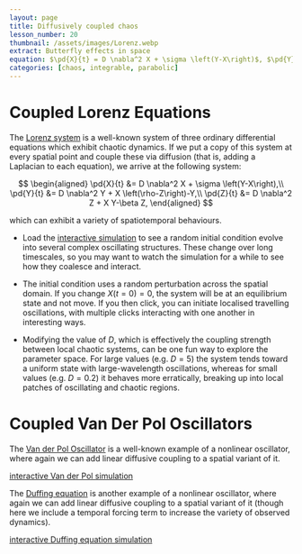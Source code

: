 ```yaml
---
layout: page
title: Diffusively coupled chaos
lesson_number: 20
thumbnail: /assets/images/Lorenz.webp
extract: Butterfly effects in space
equation: $\pd{X}{t} = D \nabla^2 X + \sigma \left(Y-X\right)$, $\pd{Y}{t} = D \nabla^2 Y + X \left(\rho-Z\right)-Y$, $\pd{Z}{t} = D \nabla^2 Z + X Y-\beta Z$
categories: [chaos, integrable, parabolic]
---
```


# Coupled Lorenz Equations

The [Lorenz system](https://en.wikipedia.org/wiki/Lorenz_system) is a well-known system of three ordinary differential equations which exhibit chaotic dynamics. If we put a copy of this system at every spatial point and couple these via diffusion (that is, adding a Laplacian to each equation), we arrive at the following system:

$$
\begin{aligned}
    \pd{X}{t} &= D \nabla^2 X + \sigma \left(Y-X\right),\\
    \pd{Y}{t} &= D \nabla^2 Y + X \left(\rho-Z\right)-Y,\\
    \pd{Z}{t} &= D \nabla^2 Z + X Y-\beta Z,
    \end{aligned}
$$

which can exhibit a variety of spatiotemporal behaviours.

* Load the [interactive simulation](/sim/?preset=Lorenz) to see a random initial condition evolve into several complex oscillating structures. These change over long timescales, so you may want to watch the simulation for a while to see how they coalesce and interact.

* The initial condition uses a random perturbation across the spatial domain. If you change $X(t=0)=0$, the system will be at an equilibrium state and not move. If you then click, you can initiate localised travelling oscillations, with multiple clicks interacting with one another in interesting ways.

* Modifying the value of $D$, which is effectively the coupling strength between local chaotic systems, can be one fun way to explore the parameter space. For large values (e.g. $D=5$) the system tends toward a uniform state with large-wavelength  oscillations, whereas for small values (e.g. $D=0.2$) it behaves more erratically, breaking up into local patches of oscillating and chaotic regions.

# Coupled Van Der Pol Oscillators

The [Van der Pol Oscillator](https://en.wikipedia.org/wiki/Van_der_Pol_oscillator) is a well-known example of a nonlinear oscillator, where again we can add linear diffusive coupling to a spatial variant of it. 

[interactive Van der Pol simulation](/sim/?preset=VanDerPol) 

The [Duffing equation](https://en.wikipedia.org/wiki/Duffing_equation) is another example of a nonlinear oscillator, where again we can add linear diffusive coupling to a spatial variant of it (though here we include a temporal forcing term to increase the variety of observed dynamics). 

[interactive Duffing equation simulation](/sim/?preset=Duffing) 
